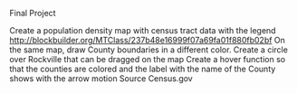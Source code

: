 Final Project

Create a population density map with census tract data with the legend
http://blockbuilder.org/MTClass/237b48e16999f07a69fa01f880fb02bf
On the same map, draw County boundaries in a different color.
Create a circle over Rockville that can be dragged on the map
Create a hover function so that the counties are colored and the label with the name of the County shows with the arrow motion
Source Census.gov
